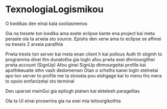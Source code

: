 # TexnologiaLogismikou

O kwdikas den einai kala sxoliasmenos

Gia na trexete ton kwdika ama exete eclipse kante ena project kai meta peraste ola ta arxeia sto source. Epishs den xerw ama to eclipse se afhnei na trexeis 2 arxeia parallhla

Prwta trexte ton server kai meta enan client h kai pollous
Auth th stigmh to programma dinei thn dunatotha gia logIn afou prwta exei dhmiourgithei prwta account (SignUp)
Afou ginei SignUp dhmourgeitai profile kai apothikeuaite sthn vash dedomenwn 
Otan o xrhsths kanei logIn stelnetai apo ton server to profile me ta stoixeia pou eishgage kai to menu ths mera to opoio emfanizetai
sto terminal

Den uparxei mainGui gia epilogh piatwn kai ektelesh paragellias 

Ola ta UI einai proswrina gia na exei mia leitourgikothta 

